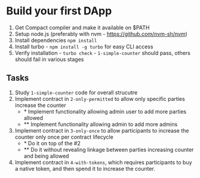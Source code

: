 
# Build your first DApp

1. Get Compact compiler and make it available on $PATH
2. Setup node.js (preferably with nvm - https://github.com/nvm-sh/nvm)
3. Install dependencies `npm install`
4. Install turbo - `npm install -g turbo` for easy CLI access
5. Verify installation - `turbo check` - `1-simple-counter` should pass, others should fail in various stages

## Tasks

1. Study `1-simple-counter` code for overall strucutre
2. Implement contract in `2-only-permitted` to allow only specific parties increase the counter
   * \* Implement functionality allowing admin user to add more parties allowed
   * \** Implement functionality allowing admin to add more admins
3. Implement contract in `3-only-once` to allow participants to increase the counter only once per contract lifecycle
   * \* Do it on top of the #2
   * \** Do it without revealing linkage between parties increasing counter and being allowed
4. Implement contract in `4-with-tokens`, which requires participants to buy a native token, and then spend it to increase the counter.
